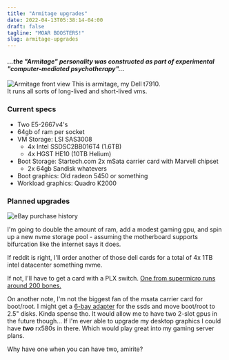 ```yaml
---
title: "Armitage upgrades"
date: 2022-04-13T05:38:14-04:00
draft: false
tagline: "MOAR BOOSTERS!"
slug: armitage-upgrades
---
```


#### *...the "Armitage" personality was constructed as part of experimental "computer-mediated psychotherapy"...*

![Armitage front view](/2022/04/armitage_upgrades/monolith.jpg)
This is armitage, my Dell t7910.  
It runs all sorts of long-lived and short-lived vms.

### Current specs

- Two E5-2667v4's
- 64gb of ram per socket
- VM Storage: LSI SAS3008
  - 4x Intel SSDSC2BB016T4 (1.6TB)
  - 4x HGST HE10 (10TB Helium)
- Boot Storage: Startech.com 2x mSata carrier card with Marvell chipset
  - 2x 64gb Sandisk whatevers
- Boot graphics: Old radeon 5450 or something
- Workload graphics: Quadro K2000

### Planned upgrades

![eBay purchase history](/2022/04/armitage_upgrades/goodbye_money.png)

I'm going to double the amount of ram, add a modest gaming gpu, and spin up a new nvme storage pool - assuming the motherboard supports bifurcation like the internet says it does.

If reddit is right, I'll order another of those dell cards for a total of 4x 1TB intel datacenter something nvme.

If not, I'll have to get a card with a PLX switch. [One from supermicro runs around 200 bones.](https://www.amazon.com/Supermicro-AOC-SHG3-4M2P-Full-Height-Quad-Port/dp/B07PNR1YSG/)

On another note, I'm not the biggest fan of the msata carrier card for boot/root.
I might get a [6-bay adapter](https://www.amazon.com/ICY-DOCK-Mobile-Comparable-Tray-less/dp/B01M0BIPYC/) for the ssds and move boot/root to 2.5" disks.
Kinda spense tho.
It would allow me to have two 2-slot gpus in the future though... If I'm ever able to upgrade my desktop graphics I could have ***two*** rx580s in there.
Which would play great into my gaming server plans.

Why have one when you can have two, amirite?
